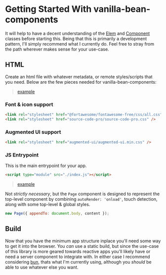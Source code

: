 # Getting Started With vanilla-bean-components

It will help to have a decent understanding of the [Elem](../Elem/README.md) and [Component](../Component/README.md) classes before starting this. Being that this is primarily a development pattern, I'll simply recommend what I currently do. Feel free to stray from the path wherever makes sense for your use-case.

## HTML

Create an html file with whatever metadata, or remote styles/scripts that you need. Below are the few pieces needed for vanilla-bean-components:

> [example](./demo/index.html)

### Font & icon support

```html
<link rel="stylesheet" href="@fortawesome/fontawesome-free/css/all.css" />
<link rel="stylesheet" href="source-code-pro/source-code-pro.css" />
```

### Augmented UI support

```html
<link rel="stylesheet" href="augmented-ui/augmented-ui.min.css" />
```

### JS Entrypoint

This is the main entrypoint for your app.

```html
<script type="module" src="./index.js"></script>
```

> [example](./demo/index.js)

Not _strictly necessary_, but the `Page` component is designed to represent the top-level component by combining `autoRender: 'onload'`, touch detection, along with some top-level & global styles.

```js
new Page({ appendTo: document.body, content });
```

## Build

Now that you have the minimum app structure inplace you'll need some way to get it into the browser. You _can_ use a static build, but since the use-case of this library is more geared towards reactive apps you'll likely have or need a server component to integrate with. In either case I recommend considering [bun](https://bun.sh/), thats what I'm currently using, although you _should_ be able to use whatever else you want.
